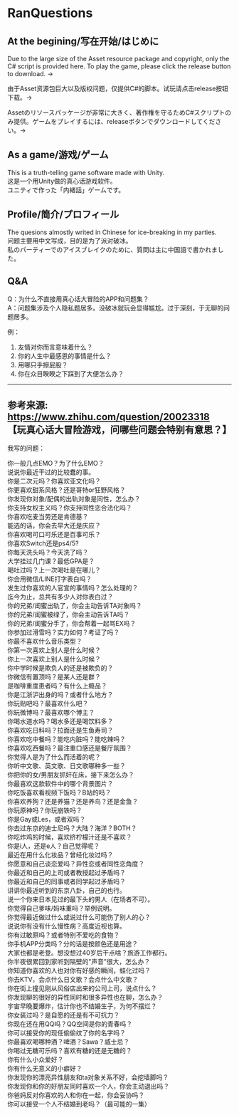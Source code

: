# RanQuestions 
## At the begining/写在开始/はじめに
Due to the large size of the Asset resource package and copyright, only the C# script is provided here. To play the game, please click the release button to download. →  

由于Asset资源包巨大以及版权问题，仅提供C#的脚本。试玩请点击release按钮下载。→  

Assetのリソースパッケージが非常に大きく、著作権を守るためC#スクリプトのみ提供。ゲームをプレイするには、releaseボタンでダウンロードしてください。→  

## As a game/游戏/ゲーム
This is a truth-telling game software made with Unity.   
这是一个用Unity做的真心话游戏软件。  
ユニティで作った「内緒話」ゲームです。  

## Profile/简介/プロフィール
The quesions almostly writed in Chinese for ice-breaking in my parties.  
问题主要用中文写成，目的是为了派对破冰。  
私のパーティーでのアイスブレイクのために、質問は主に中国語で書かれました。  

## Q&A
Q：为什么不直接用真心话大冒险的APP和问题集？  
A：问题集涉及个人隐私题居多。没破冰就玩会显得尴尬。过于深刻，于无聊的问题居多。  

例：  
1.	友情对你而言意味着什么？  
2.	你的人生中最感恩的事情是什么？  
3.	用哪只手擦屁股？  
4.	你在众目睽睽之下踩到了大便怎么办？  

--------------------------------------------------  
参考来源: https://www.zhihu.com/question/20023318   
【玩真心话大冒险游戏，问哪些问题会特别有意思？】  
--------------------------------------------------  

我写的问题：  

你一般几点EMO？为了什么EMO？  
说说你最近干过的比较蠢的事。  
你是二次元吗？你喜欢亚文化吗？  
你更喜欢甜系风格？还是哥特or狂野风格？  
你发现你对象/配偶的出轨对象是同性，怎么办？  
你支持女权主义吗？你支持同性恋合法化吗？  
你喜欢吃麦当劳还是肯德基？  
能选的话，你会去早大还是庆应？  
你喜欢喝可口可乐还是百事可乐？  
你喜欢Switch还是ps4/5?  
你每天洗头吗？今天洗了吗？  
大学挂过几门课？最低GPA是？  
喝吐过吗？上一次喝吐是在哪儿？  
你会用微信/LINE打字表白吗？  
发生过你喜欢的人官宣的事情吗？怎么处理的？  
迄今为止，总共有多少人对你表白过？  
你的兄弟/闺蜜出轨了，你会主动告诉TA对象吗？  
你的兄弟/闺蜜被绿了，你会主动告诉TA吗？  
你的兄弟/闺蜜分手了，你会帮着一起骂EX吗？  
你参加过滑雪吗？实力如何？考证了吗？  
你最不喜欢什么音乐类型？  
你第一次喜欢上别人是什么时候？  
你上一次喜欢上别人是什么时候？  
你中学时候是欺负人的还是被欺负的？  
你微信有置顶吗？是某人还是群？  
是咖啡重度患者吗？有什么上瘾品？  
你是江浙沪出身的吗？或者什么地方？  
你玩贴吧吗？最喜欢什么吧？  
你玩微博吗？最喜欢哪个博主？  
你喝水道水吗？喝水多还是喝饮料多？  
你喜欢吃日料吗？拉面还是生鱼寿司？  
你喜欢吃中餐吗？能吃内脏吗？能吃辣吗？  
你喜欢吃西餐吗？最注重口感还是餐厅氛围？  
你觉得人是为了什么而活着的呢？  
你听中文歌、英文歌、日文歌哪种多一些？  
你把你的女/男朋友抓奸在床，接下来怎么办？  
你最喜欢这款软件中的哪个背景图片？  
你吃饭喜欢看视频下饭吗？B站的吗？  
你喜欢养狗？还是养猫？还是养鸟？还是金鱼？  
你玩原神吗？你玩崩铁吗？  
你是Gay或Les，或者双吗？  
你去过东京的迪士尼吗？大陆？海洋？BOTH？  
你吃炸鸡的时候，喜欢挤柠檬汁还是不喜欢？  
你是i人，还是e人？自己觉得呢？  
最近在用什么化妆品？曾经化妆过吗？  
你愿意和自己谈恋爱吗？异性恋或者同性恋角度？  
你最近和自己的上司或者教授起过矛盾吗？  
你最近和自己的同事或者同学起过矛盾吗？  
讲讲你最近听到的东京八卦，自己的也行。  
说一个你来日本见过的最下头的男人（在场者不可）。  
你觉得自己爹味/妈味重吗？举例说明。  
你觉得最近做过什么或说过什么可能伤了别人的心？  
说说你有没有什么慢性病？高度近视也算。  
你有过敏原吗？或者特别不爱吃的食物？  
你手机APP分类吗？分的话是按颜色还是用途？  
大家也都是老登。想没想过40岁后干点啥？旅游工作都行。  
你半夜很累回到家听到隔壁的"声音"很大，怎么办？  
你知道你喜欢的人也对你有好感的瞬间，蛙化过吗？  
你去KTV，会点什么日文歌？会点什么中文歌？  
你在街上撞见刚从风俗店出来的公司上司，说点什么？  
你发现聊的很好的异性同时和很多异性也在聊，怎么办？  
宇宙早晚要爆炸，估计你也不结婚生子，为何不摆烂？  
你女装过吗？是自愿的还是有不可抗力？  
你现在还在用QQ吗？QQ空间是你的青春吗？  
你可以接受你的现任偷偷纹了你的名字吗？  
你最喜欢喝哪种酒？啤酒？Sawa？威士忌？  
你喝过无糖可乐吗？喜欢有糖的还是无糖的？  
你有什么小众爱好？  
你有什么无意义的小癖好？  
你发现你的漂亮异性朋友和ta对象关系不好，会挖墙脚吗？  
你发现你和你的好朋友同时喜欢一个人，你会主动退出吗？  
你爸妈反对你喜欢的人和你在一起，你会妥协吗？  
你可以接受一个人不结婚到老吗？（最可能的一集）  
